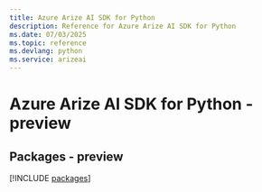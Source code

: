 ```yaml
---
title: Azure Arize AI SDK for Python
description: Reference for Azure Arize AI SDK for Python
ms.date: 07/03/2025
ms.topic: reference
ms.devlang: python
ms.service: arizeai
---
```

# Azure Arize AI SDK for Python - preview
## Packages - preview
[!INCLUDE [packages](arize-ai-index.md)]